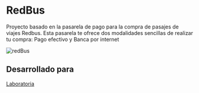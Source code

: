 # RedBus
Proyecto basado en la pasarela de pago para la compra de pasajes de viajes Redbus. Esta pasarela te ofrece dos modalidades sencillas de realizar tu compra: Pago efectivo y Banca por internet 

![redBus](https://user-images.githubusercontent.com/29168733/38452035-bdc2a894-3a00-11e8-83a8-611c332b374e.png)

## Desarrollado para 
[Laboratoria](http://laboratoria.la)